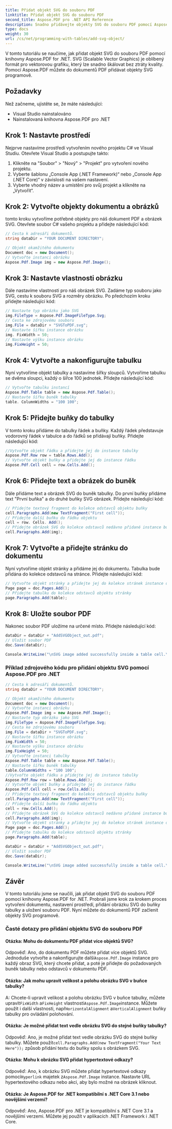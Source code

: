 ```yaml
---
title: Přidat objekt SVG do souboru PDF
linktitle: Přidat objekt SVG do souboru PDF
second_title: Aspose.PDF pro .NET API Reference
description: Snadno přidávejte objekty SVG do souboru PDF pomocí Aspose.PDF pro .NET.
type: docs
weight: 30
url: /cs/net/programming-with-tables/add-svg-object/
---
```

V tomto tutoriálu se naučíme, jak přidat objekt SVG do souboru PDF pomocí knihovny Aspose.PDF for .NET. SVG (Scalable Vector Graphics) je oblíbený formát pro vektorovou grafiku, který lze snadno škálovat bez ztráty kvality. Pomocí Aspose.PDF můžete do dokumentů PDF přidávat objekty SVG programově.

## Požadavky

Než začneme, ujistěte se, že máte následující:

- Visual Studio nainstalováno
- Nainstalovaná knihovna Aspose.PDF pro .NET

## Krok 1: Nastavte prostředí

Nejprve nastavíme prostředí vytvořením nového projektu C# ve Visual Studiu. Otevřete Visual Studio a postupujte takto:

1. Klikněte na "Soubor" > "Nový" > "Projekt" pro vytvoření nového projektu.
2. Vyberte šablonu „Console App (.NET Framework)“ nebo „Console App (.NET Core)“ v závislosti na vašem nastavení.
3. Vyberte vhodný název a umístění pro svůj projekt a klikněte na „Vytvořit“.

## Krok 2: Vytvořte objekty dokumentu a obrázků

tomto kroku vytvoříme potřebné objekty pro náš dokument PDF a obrázek SVG. Otevřete soubor C# vašeho projektu a přidejte následující kód:

```csharp
// Cesta k adresáři dokumentů.
string dataDir = "YOUR DOCUMENT DIRECTORY";

// Objekt okamžitého dokumentu
Document doc = new Document();
// Vytvořte instanci obrázku
Aspose.Pdf.Image img = new Aspose.Pdf.Image();
```

## Krok 3: Nastavte vlastnosti obrázku

Dále nastavíme vlastnosti pro náš obrázek SVG. Zadáme typ souboru jako SVG, cestu k souboru SVG a rozměry obrázku. Po předchozím kroku přidejte následující kód:

```csharp
// Nastavte typ obrázku jako SVG
img.FileType = Aspose.Pdf.ImageFileType.Svg;
// Cesta ke zdrojovému souboru
img.File = dataDir + "SVGToPDF.svg";
// Nastavte šířku instance obrázku
img. FixWidth = 50;
// Nastavte výšku instance obrázku
img.FixHeight = 50;
```

## Krok 4: Vytvořte a nakonfigurujte tabulku

Nyní vytvoříme objekt tabulky a nastavíme šířky sloupců. Vytvoříme tabulku se dvěma sloupci, každý o šířce 100 jednotek. Přidejte následující kód:

```csharp
// Vytvořte tabulku instancí
Aspose.Pdf.Table table = new Aspose.Pdf.Table();
// Nastavte šířku buněk tabulky
table. ColumnWidths = "100 100";
```

## Krok 5: Přidejte buňky do tabulky

V tomto kroku přidáme do tabulky řádek a buňky. Každý řádek představuje vodorovný řádek v tabulce a do řádků se přidávají buňky. Přidejte následující kód:

```csharp
//Vytvořte objekt řádku a přidejte jej do instance tabulky
Aspose.Pdf.Row row = table.Rows.Add();
// Vytvořte objekt buňky a přidejte jej do instance řádku
Aspose.Pdf.Cell cell = row.Cells.Add();
```

## Krok 6: Přidejte text a obrázek do buněk

Dále přidáme text a obrázek SVG do buněk tabulky. Do první buňky přidáme text "První buňka" a do druhé buňky SVG obrázek. Přidejte následující kód:

```csharp
// Přidejte textový fragment do kolekce odstavců objektu buňky
cell.Paragraphs.Add(new TextFragment("First cell"));
// Přidejte další buňku do řádku objektu
cell = row. Cells. Add();
// Přidejte obrázek SVG do kolekce odstavců nedávno přidané instance buňky
cell.Paragraphs.Add(img);
```

## Krok 7: Vytvořte a přidejte stránku do dokumentu

Nyní vytvoříme objekt stránky a přidáme jej do dokumentu. Tabulka bude přidána do kolekce odstavců na stránce. Přidejte následující kód:

```csharp
// Vytvořte objekt stránky a přidejte jej do kolekce stránek instance dokumentu
Page page = doc.Pages.Add();
// Přidejte tabulku do kolekce odstavců objektu stránky
page.Paragraphs.Add(table);
```

## Krok 8: Uložte soubor PDF

Nakonec soubor PDF uložíme na určené místo. Přidejte následující kód:

```csharp
dataDir = dataDir + "AddSVGObject_out.pdf";
// Uložit soubor PDF
doc.Save(dataDir);

Console.WriteLine("\nSVG image added successfully inside a table cell.\nFile saved at " + dataDir);
```

### Příklad zdrojového kódu pro přidání objektu SVG pomocí Aspose.PDF pro .NET

```csharp
// Cesta k adresáři dokumentů.
string dataDir = "YOUR DOCUMENT DIRECTORY";

// Objekt okamžitého dokumentu
Document doc = new Document();
// Vytvořte instanci obrázku
Aspose.Pdf.Image img = new Aspose.Pdf.Image();
// Nastavte typ obrázku jako SVG
img.FileType = Aspose.Pdf.ImageFileType.Svg;
// Cesta ke zdrojovému souboru
img.File = dataDir + "SVGToPDF.svg";
// Nastavte šířku instance obrázku
img.FixWidth = 50;
// Nastavte výšku instance obrázku
img.FixHeight = 50;
// Vytvořte instanci tabulky
Aspose.Pdf.Table table = new Aspose.Pdf.Table();
// Nastavte šířku buněk tabulky
table.ColumnWidths = "100 100";
//Vytvořte objekt řádku a přidejte jej do instance tabulky
Aspose.Pdf.Row row = table.Rows.Add();
// Vytvořte objekt buňky a přidejte jej do instance řádku
Aspose.Pdf.Cell cell = row.Cells.Add();
// Přidejte textový fragment do kolekce odstavců objektu buňky
cell.Paragraphs.Add(new TextFragment("First cell"));
// Přidejte další buňku do řádku objektu
cell = row.Cells.Add();
// Přidejte obrázek SVG do kolekce odstavců nedávno přidané instance buňky
cell.Paragraphs.Add(img);
// Vytvořte objekt stránky a přidejte jej do kolekce stránek instance dokumentu
Page page = doc.Pages.Add();
// Přidejte tabulku do kolekce odstavců objektu stránky
page.Paragraphs.Add(table);

dataDir = dataDir + "AddSVGObject_out.pdf";
// Uložit soubor PDF
doc.Save(dataDir);

Console.WriteLine("\nSVG image added successfully inside a table cell.\nFile saved at " + dataDir);            
```

## Závěr

V tomto tutoriálu jsme se naučili, jak přidat objekt SVG do souboru PDF pomocí knihovny Aspose.PDF for .NET. Probrali jsme krok za krokem proces vytvoření dokumentu, nastavení prostředí, přidání obrázku SVG do buňky tabulky a uložení souboru PDF. Nyní můžete do dokumentů PDF začlenit objekty SVG programově.

### Časté dotazy pro přidání objektu SVG do souboru PDF

#### Otázka: Mohu do dokumentu PDF přidat více objektů SVG?

 Odpověď: Ano, do dokumentu PDF můžete přidat více objektů SVG. Jednoduše vytvořte a nakonfigurujte další`Aspose.Pdf.Image` instance pro každý obraz SVG, který chcete přidat, a poté je přidejte do požadovaných buněk tabulky nebo odstavců v dokumentu PDF.

#### Otázka: Jak mohu upravit velikost a polohu obrázku SVG v buňce tabulky?

 A: Chcete-li upravit velikost a polohu obrázku SVG v buňce tabulky, můžete upravit`FixWidth` a`FixHeight` vlastnosti`Aspose.Pdf.Image`instance. Můžete použít i další vlastnosti, např`HorizontalAlignment` a`VerticalAlignment` buňky tabulky pro ovládání polohování.

#### Otázka: Je možné přidat text vedle obrázku SVG do stejné buňky tabulky?

 Odpověď: Ano, je možné přidat text vedle obrázku SVG do stejné buňky tabulky. Můžete použít`cell.Paragraphs.Add(new TextFragment("Your Text Here"));` způsob přidání textu do buňky spolu s obrázkem SVG.

#### Otázka: Mohu k obrázku SVG přidat hypertextové odkazy?

 Odpověď: Ano, k obrázku SVG můžete přidat hypertextové odkazy pomocí`Hyperlink` majetek z`Aspose.Pdf.Image` instance. Nastavte URL hypertextového odkazu nebo akci, aby bylo možné na obrázek kliknout.

#### Otázka: Je Aspose.PDF for .NET kompatibilní s .NET Core 3.1 nebo novějšími verzemi?

Odpověď: Ano, Aspose.PDF pro .NET je kompatibilní s .NET Core 3.1 a novějšími verzemi. Můžete jej použít v aplikacích .NET Framework i .NET Core.